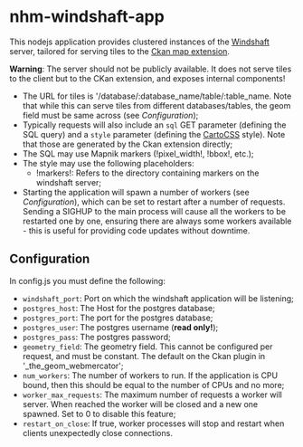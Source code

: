 # nhm-windshaft-app

This nodejs application provides clustered instances of the [Windshaft](https://github.com/CartoDB/Windshaft) server, tailored for serving tiles to the [Ckan map extension](https://github.com/NaturalHistoryMuseum/ckanext-map).

**Warning**: The server should not be publicly available. It does not serve tiles to the client but to the CKan extension, and exposes internal components!

- The URL for tiles is '/database/:database_name/table/:table_name. Note that while this can serve tiles from different databases/tables, the geom field must be same across (see *Configuration*);
- Typically requests will also include an ```sql``` GET parameter (defining the SQL query) and a ```style``` parameter (defining the [CartoCSS](https://www.mapbox.com/carto/api/2.3.0/) style). Note that those are generated by the Ckan extension directly;
- The SQL may use Mapnik markers (!pixel_width!, !bbox!, etc.);
- The style may use the following placeholders:
  - !markers!: Refers to the directory containing markers on the windshaft server;
- Starting the application will spawn a number of workers (see *Configuration*), which can be set to restart after a number of requests. Sending a SIGHUP to the main process will cause all the workers to be restarted one by one, ensuring there are always some workers available - this is useful for providing code updates without downtime.


## Configuration
In config.js you must define the following:

- ```windshaft_port```: Port on which the windshaft application will be listening;
- ```postgres_host```: The Host for the postgres database;
- ```postgres_port```: The port for the postgres database;
- ```postgres_user```: The postgres username (**read only!**);
- ```postgres_pass```: The postgres password;
- ```geometry_field```: The geometry field. This cannot be configured per request, and must be constant. The default on the Ckan plugin in '_the_geom_webmercator';
- ```num_workers```: The number of workers to run. If the application is CPU bound, then this should be equal to the number of CPUs and no more;
- ```worker_max_requests```: The maximum number of requests a worker will server. When reached the worker will be closed and a new one spawned. Set to 0 to disable this feature;
- ```restart_on_close```: If true, worker processes will stop and restart when clients unexpectedly close connections.